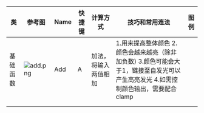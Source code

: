 
|类|参考图|Name|快捷键|计算方式|技巧和常用连法|图例|
|--|-----|-----|-----|-------|-------------|----|
|基础函数|![add.png](https://github.com/FofightFong/All_In_One/blob/master/unreal/MaterialNodeImg/add.png)|Add|A|加法，将输入两值相加|  1.用来提高整体颜色  2.颜色会越来越亮（除非加负数)  3.颜色可能会大于1，链接至自发光可以产生高亮发光  4.如需控制颜色输出，需要配合clamp|
||||||||
||||||||


